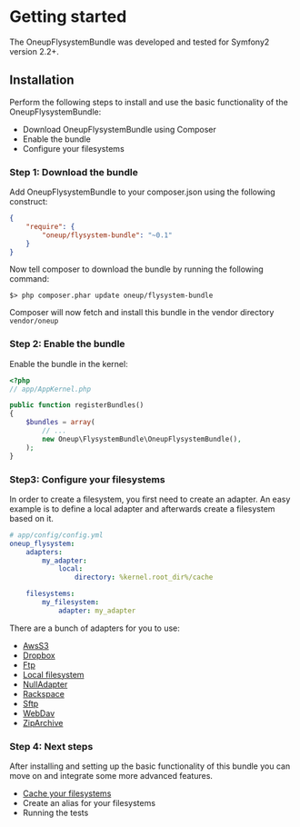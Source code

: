 # Getting started

The OneupFlysystemBundle was developed and tested for Symfony2 version 2.2+.

## Installation
Perform the following steps to install and use the basic functionality of the OneupFlysystemBundle:

* Download OneupFlysystemBundle using Composer
* Enable the bundle
* Configure your filesystems

### Step 1: Download the bundle
Add OneupFlysystemBundle to your composer.json using the following construct:

```json
{
    "require": {
        "oneup/flysystem-bundle": "~0.1"
    }
}
```

Now tell composer to download the bundle by running the following command:

```
$> php composer.phar update oneup/flysystem-bundle
```

Composer will now fetch and install this bundle in the vendor directory `vendor/oneup`

### Step 2: Enable the bundle
Enable the bundle in the kernel:

``` php
<?php
// app/AppKernel.php

public function registerBundles()
{
    $bundles = array(
        // ...
        new Oneup\FlysystemBundle\OneupFlysystemBundle(),
    );
}
```

### Step3: Configure your filesystems
In order to create a filesystem, you first need to create an adapter. An easy example is to define a local adapter
and afterwards create a filesystem based on it.

```yaml
# app/config/config.yml
oneup_flysystem:
    adapters:
        my_adapter:
            local:
                directory: %kernel.root_dir%/cache

    filesystems:
        my_filesystem:
            adapter: my_adapter
```

There are a bunch of adapters for you to use:

* [AwsS3](adapter_awss3.md)
* [Dropbox](adapter_dropbox.md)
* [Ftp](adapter_ftp.md)
* [Local filesystem](adapter_local.md)
* [NullAdapter](adapater_nulladapter.md)
* [Rackspace](adapter_rackspace.md)
* [Sftp](adapter_sftp.md)
* [WebDav](adapter_webdav.md)
* [ZipArchive](adapter_ziparchive.md)

### Step 4: Next steps

After installing and setting up the basic functionality of this bundle you can move on and integrate some more advanced features.

* [Cache your filesystems](filesystem_cache.md)
* Create an alias for your filesystems
* Running the tests
